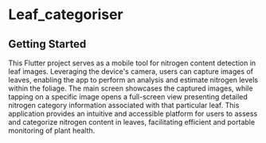 # Leaf_categoriser

## Getting Started

This Flutter project serves as a mobile tool for nitrogen content detection in leaf images. Leveraging the device's camera, users can capture images of leaves, enabling the app to perform an analysis and estimate nitrogen levels within the foliage. The main screen showcases the captured images, while tapping on a specific image opens a full-screen view presenting detailed nitrogen category information associated with that particular leaf. This application provides an intuitive and accessible platform for users to assess and categorize nitrogen content in leaves, facilitating efficient and portable monitoring of plant health.
